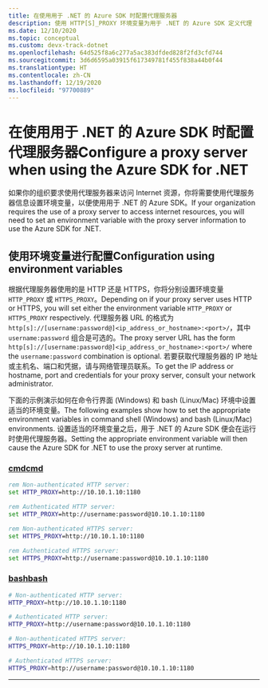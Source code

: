 ```yaml
---
title: 在使用用于 .NET 的 Azure SDK 时配置代理服务器
description: 使用 HTTP[S]_PROXY 环境变量为用于 .NET 的 Azure SDK 定义代理
ms.date: 12/10/2020
ms.topic: conceptual
ms.custom: devx-track-dotnet
ms.openlocfilehash: 64d525f8a6c277a5ac383dfded828f2fd3cfd744
ms.sourcegitcommit: 3d6d6595a03915f617349781f455f838a44b0f44
ms.translationtype: HT
ms.contentlocale: zh-CN
ms.lasthandoff: 12/19/2020
ms.locfileid: "97700889"
---
```

# <a name="configure-a-proxy-server-when-using-the-azure-sdk-for-net"></a><span data-ttu-id="7a56e-103">在使用用于 .NET 的 Azure SDK 时配置代理服务器</span><span class="sxs-lookup"><span data-stu-id="7a56e-103">Configure a proxy server when using the Azure SDK for .NET</span></span>

<span data-ttu-id="7a56e-104">如果你的组织要求使用代理服务器来访问 Internet 资源，你将需要使用代理服务器信息设置环境变量，以便使用用于 .NET 的 Azure SDK。</span><span class="sxs-lookup"><span data-stu-id="7a56e-104">If your organization requires the use of a proxy server to access internet resources, you will need to set an environment variable with the proxy server information to use the Azure SDK for .NET.</span></span>  

## <a name="configuration-using-environment-variables"></a><span data-ttu-id="7a56e-105">使用环境变量进行配置</span><span class="sxs-lookup"><span data-stu-id="7a56e-105">Configuration using environment variables</span></span>

<span data-ttu-id="7a56e-106">根据代理服务器使用的是 HTTP 还是 HTTPS，你将分别设置环境变量 `HTTP_PROXY` 或 `HTTPS_PROXY`。</span><span class="sxs-lookup"><span data-stu-id="7a56e-106">Depending on if your proxy server uses HTTP or HTTPS, you will set either the environment variable `HTTP_PROXY` or `HTTPS_PROXY` respectively.</span></span> <span data-ttu-id="7a56e-107">代理服务器 URL 的格式为 `http[s]://[username:password@]<ip_address_or_hostname>:<port>/`，其中 `username:password` 组合是可选的。</span><span class="sxs-lookup"><span data-stu-id="7a56e-107">The proxy server URL has the form `http[s]://[username:password@]<ip_address_or_hostname>:<port>/` where the `username:password` combination is optional.</span></span> <span data-ttu-id="7a56e-108">若要获取代理服务器的 IP 地址或主机名、端口和凭据，请与网络管理员联系。</span><span class="sxs-lookup"><span data-stu-id="7a56e-108">To get the IP address or hostname, port and credentials for your proxy server, consult your network administrator.</span></span>

<span data-ttu-id="7a56e-109">下面的示例演示如何在命令行界面 (Windows) 和 bash (Linux/Mac) 环境中设置适当的环境变量。</span><span class="sxs-lookup"><span data-stu-id="7a56e-109">The following examples show how to set the appropriate environment variables in command shell (Windows) and bash (Linux/Mac) environments.</span></span>  <span data-ttu-id="7a56e-110">设置适当的环境变量之后，用于 .NET 的 Azure SDK 便会在运行时使用代理服务器。</span><span class="sxs-lookup"><span data-stu-id="7a56e-110">Setting the appropriate environment variable will then cause the Azure SDK for .NET to use the proxy server at runtime.</span></span>

### <a name="cmd"></a>[<span data-ttu-id="7a56e-111">cmd</span><span class="sxs-lookup"><span data-stu-id="7a56e-111">cmd</span></span>](#tab/cmd)

```cmd
rem Non-authenticated HTTP server:
set HTTP_PROXY=http://10.10.1.10:1180

rem Authenticated HTTP server:
set HTTP_PROXY=http://username:password@10.10.1.10:1180

rem Non-authenticated HTTPS server:
set HTTPS_PROXY=http://10.10.1.10:1180

rem Authenticated HTTPS server:
set HTTPS_PROXY=http://username:password@10.10.1.10:1180
```

### <a name="bash"></a>[<span data-ttu-id="7a56e-112">bash</span><span class="sxs-lookup"><span data-stu-id="7a56e-112">bash</span></span>](#tab/bash)

```bash
# Non-authenticated HTTP server:
HTTP_PROXY=http://10.10.1.10:1180

# Authenticated HTTP server:
HTTP_PROXY=http://username:password@10.10.1.10:1180

# Non-authenticated HTTPS server:
HTTPS_PROXY=http://10.10.1.10:1180

# Authenticated HTTPS server:
HTTPS_PROXY=http://username:password@10.10.1.10:1180
```

---
